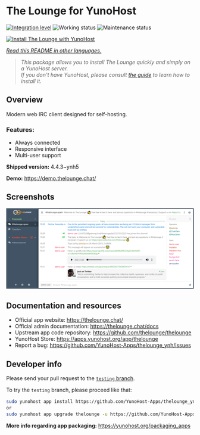 <!--
N.B.: This README was automatically generated by <https://github.com/YunoHost/apps/tree/master/tools/readme_generator>
It shall NOT be edited by hand.
-->

# The Lounge for YunoHost

[![Integration level](https://apps.yunohost.org/badge/integration/thelounge)](https://ci-apps.yunohost.org/ci/apps/thelounge/)
![Working status](https://apps.yunohost.org/badge/state/thelounge)
![Maintenance status](https://apps.yunohost.org/badge/maintained/thelounge)

[![Install The Lounge with YunoHost](https://install-app.yunohost.org/install-with-yunohost.svg)](https://install-app.yunohost.org/?app=thelounge)

*[Read this README in other languages.](./ALL_README.md)*

> *This package allows you to install The Lounge quickly and simply on a YunoHost server.*  
> *If you don't have YunoHost, please consult [the guide](https://yunohost.org/install) to learn how to install it.*

## Overview

Modern web IRC client designed for self-hosting. 

### Features:

- Always connected
- Responsive interface
- Multi-user support


**Shipped version:** 4.4.3~ynh5

**Demo:** <https://demo.thelounge.chat/>

## Screenshots

![Screenshot of The Lounge](./doc/screenshots/thelounge-screenshot.png)

## Documentation and resources

- Official app website: <https://thelounge.chat/>
- Official admin documentation: <https://thelounge.chat/docs>
- Upstream app code repository: <https://github.com/thelounge/thelounge>
- YunoHost Store: <https://apps.yunohost.org/app/thelounge>
- Report a bug: <https://github.com/YunoHost-Apps/thelounge_ynh/issues>

## Developer info

Please send your pull request to the [`testing` branch](https://github.com/YunoHost-Apps/thelounge_ynh/tree/testing).

To try the `testing` branch, please proceed like that:

```bash
sudo yunohost app install https://github.com/YunoHost-Apps/thelounge_ynh/tree/testing --debug
or
sudo yunohost app upgrade thelounge -u https://github.com/YunoHost-Apps/thelounge_ynh/tree/testing --debug
```

**More info regarding app packaging:** <https://yunohost.org/packaging_apps>
